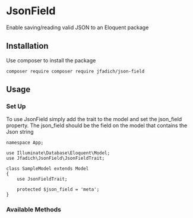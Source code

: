 # JsonField
Enable saving/reading valid JSON to an Eloquent package

## Installation
Use composer to install the package

`composer require composer require jfadich/json-field`

## Usage
### Set Up
To use JsonField simply add the trait to the model and set the json_field property. The json_field should be the field on the model that contains the Json string

    namespace App;

    use Illuminate\Database\Eloquent\Model;
    use Jfadich\JsonField\JsonFieldTrait;

    class SampleModel extends Model
    {
        use JsonFieldTrait;

        protected $json_field = 'meta';
    }

### Available Methods
